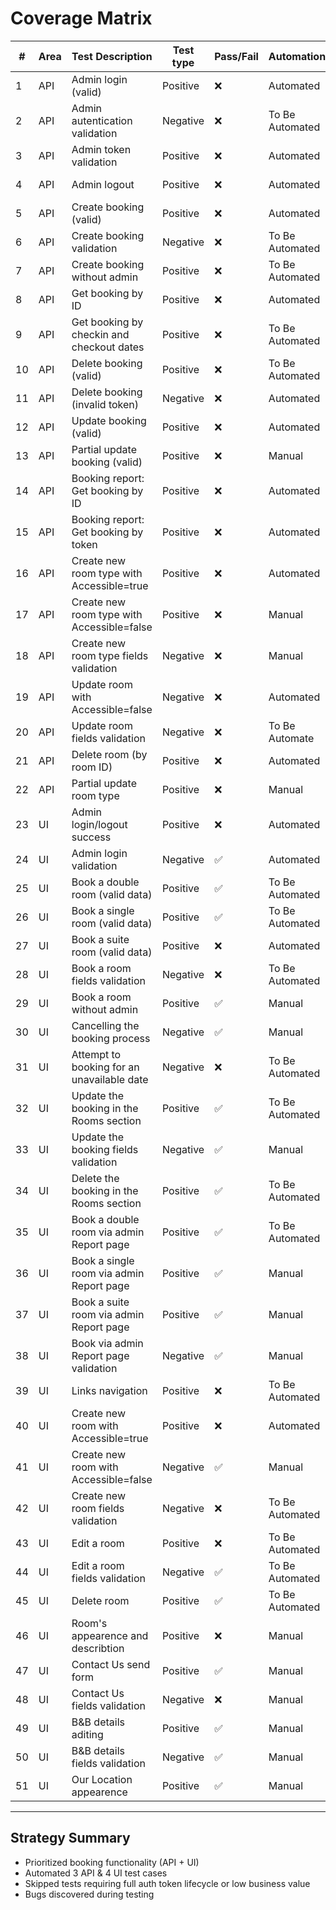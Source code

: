 # Coverage Matrix

| #  | Area | Test Description                           | Test type | Pass/Fail | Automation      | Bug Linked | 
|----|------|--------------------------------------------|-----------|-----------|-----------------|------------| 
| 1  | API  | Admin login (valid)                        | Positive  | ❌        | Automated       | BUG-001    |
| 2  | API  | Admin autentication validation             | Negative  | ❌        | To Be Automated | BUG-001    |
| 3  | API  | Admin token validation                     | Positive  | ❌        | Automated       | BUG-001    |
| 4  | API  | Admin logout                               | Positive  | ❌        | Automated       | BUG-001    |
| 5  | API  | Create booking (valid)                     | Positive  | ❌        | Automated       | BUG-001    |
| 6  | API  | Create booking validation                  | Negative  | ❌        | To Be Automated | BUG-001    |
| 7  | API  | Create booking without admin               | Positive  | ❌        | To Be Automated | N/A        |
| 8  | API  | Get booking by ID                          | Positive  | ❌        | Automated       | N/A        |
| 9  | API  | Get booking by checkin and checkout dates  | Positive  | ❌        | To Be Automated | N/A        |
| 10 | API  | Delete booking (valid)                     | Positive  | ❌        | To Be Automated | N/A        |
| 11 | API  | Delete booking (invalid token)             | Negative  | ❌        | Automated       | N/A        |
| 12 | API  | Update booking (valid)                     | Positive  | ❌        | Automated       | N/A        |
| 13 | API  | Partial update booking (valid)             | Positive  | ❌        | Manual          | N/A        |
| 14 | API  | Booking report: Get booking by ID          | Positive  | ❌        | Automated       | BUG-001    |
| 15 | API  | Booking report: Get booking by token       | Positive  | ❌        | Automated       | BUG-001    |
| 16 | API  | Create new room type with Accessible=true  | Positive  | ❌        | Automated       | BUG-001    |
| 17 | API  | Create new room type with Accessible=false | Positive  | ❌        | Manual          | BUG-001    |
| 18 | API  | Create new room type fields validation     | Negative  | ❌        | Manual          | BUG-001    |
| 19 | API  | Update room with Accessible=false          | Negative  | ❌        | Automated       | BUG-001    |
| 20 | API  | Update room fields validation              | Negative  | ❌        | To Be Automate  | BUG-001    |
| 21 | API  | Delete room (by room ID)                   | Positive  | ❌        | Automated       | BUG-001    |
| 22 | API  | Partial update room type                   | Positive  | ❌        | Manual          | BUG-001    |
| 23 | UI   | Admin login/logout success                 | Positive  | ❌        | Automated       | BUG-003    |
| 24 | UI   | Admin login validation                     | Negative  | ✅        | Automated       |            |
| 25 | UI   | Book a double room (valid data)            | Positive  | ✅        | To Be Automated |            |
| 26 | UI   | Book a single room (valid data)            | Positive  | ✅        | To Be Automated |            |
| 27 | UI   | Book a suite  room (valid data)            | Positive  | ❌        | Automated       | BUG-002    |
| 28 | UI   | Book a room fields validation              | Negative  | ❌        | To Be Automated | BUG-010    |
| 29 | UI   | Book a room without admin                  | Positive  | ✅        | Manual          |            |
| 30 | UI   | Cancelling the booking process             | Negative  | ✅        | Manual          |            |
| 31 | UI   | Attempt to booking for an unavailable date | Negative  | ❌        | To Be Automated | BUG-004    |
| 32 | UI   | Update the booking in the Rooms section    | Positive  | ✅        | To Be Automated |            |
| 33 | UI   | Update the booking fields validation       | Negative  | ✅        | Manual          |            |
| 34 | UI   | Delete the booking in the Rooms section    | Positive  | ✅        | To Be Automated |            |
| 35 | UI   | Book a double room via admin Report page   | Positive  | ✅        | To Be Automated |            |
| 36 | UI   | Book a single room via admin Report page   | Positive  | ✅        | Manual          |            |
| 37 | UI   | Book a suite  room via admin Report page   | Positive  | ✅        | Manual          |            |
| 38 | UI   | Book via admin Report page validation      | Negative  | ✅        | Manual          |            |
| 39 | UI   | Links navigation                           | Positive  | ❌        | To Be Automated | BUG-006    |
| 40 | UI   | Create new room with Accessible=true       | Positive  | ❌        | Automated       | BUG-005    |
| 41 | UI   | Create new room with Accessible=false      | Negative  | ✅        | Manual          |            |
| 42 | UI   | Create new room fields validation          | Negative  | ❌        | To Be Automated | BUG-007    |
| 43 | UI   | Edit a room                                | Positive  | ❌        | To Be Automated | BUG-008    |
| 44 | UI   | Edit a room fields validation              | Negative  | ✅        | To Be Automated |            |
| 45 | UI   | Delete room                                | Positive  | ✅        | To Be Automated |            |
| 46 | UI   | Room's appearence and describtion          | Positive  | ❌        | Manual          | BUG-009    |
| 47 | UI   | Contact Us send form                       | Positive  | ✅        | Manual          |            |
| 48 | UI   | Contact Us fields validation               | Negative  | ❌        | Manual          | BUG-010    |
| 49 | UI   | B&B details aditing                        | Positive  | ✅        | Manual          |            |
| 50 | UI   | B&B details fields validation              | Negative  | ✅        | Manual          |            |
| 51 | UI   | Our Location appearence                    | Positive  | ✅        | Manual          |            |
---

## Strategy Summary

- Prioritized booking functionality (API + UI)
- Automated 3 API & 4 UI test cases
- Skipped tests requiring full auth token lifecycle or low business value
- Bugs discovered during testing
